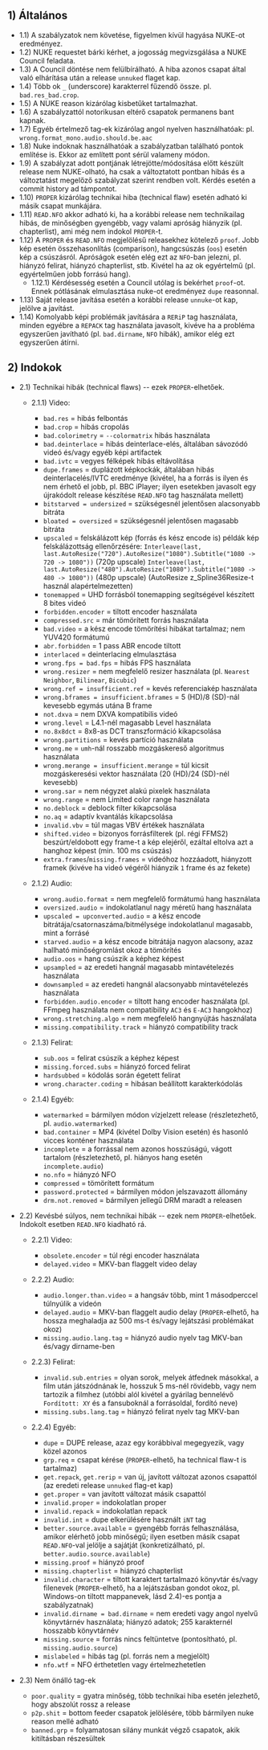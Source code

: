 ## 1) Általános
 - 1.1) A szabályzatok nem követése, figyelmen kívül hagyása NUKE-ot eredményez.
 - 1.2) NUKE requestet bárki kérhet, a jogosság megvizsgálása a NUKE Council feladata.
 - 1.3) A Council döntése nem felülbírálható. A hiba azonos csapat által való elhárítása után a release `unnuked` flaget kap.
 - 1.4) Több ok `_` (underscore) karakterrel fűzendő össze. pl. `bad.res_bad.crop`.
 - 1.5) A NUKE reason kizárólag kisbetűket tartalmazhat.
 - 1.6) A szabályzattól notorikusan eltérő csapatok permanens bant kapnak.
 - 1.7) Egyéb értelmező tag-ek kizárólag angol nyelven használhatóak: pl. `wrong.format_mono.audio.should.be.aac`
 - 1.8) Nuke indoknak használhatóak a szabályzatban található pontok említése is. Ekkor az említett pont sérül valameny módon.
 - 1.9) A szabályzat adott pontjának létrejötte/módosítása előtt készült release nem NUKE-olható, ha csak a változtatott pontban hibás és a változtatást megelőző szabályzat szerint rendben volt. Kérdés esetén a commit history ad támpontot.
 - 1.10) `PROPER` kizárólag technikai hiba (technical flaw) esetén adható ki másik csapat munkájára.
 - 1.11) `READ.NFO` akkor adható ki, ha a korábbi release nem technikailag hibás, de minőségben gyengébb, vagy valami apróság hiányzik (pl. chapterlist), ami még nem indokol `PROPER`-t. 
 - 1.12) A `PROPER` és `READ.NFO` megjelölésű releasekhez kötelező `proof`. Jobb kép esetén összehasonlítás (comparison), hangcsúszás (`oos`) esetén kép a csúszásról. Apróságok esetén elég ezt az `NFO`-ban jelezni, pl. hiányzó felirat, hiányzó chapterlist, stb. Kivétel ha az ok egyértelmű (pl. egyértelműen jobb forrású hang).
    - 1.12.1) Kérdésesség esetén a Council utólag is bekérhet `proof`-ot. Ennek pótlásának elmulasztása nuke-ot eredményez `dupe` reasonnal.
 - 1.13) Saját release javítása esetén a korábbi release `unnuke`-ot kap, jelölve a javítást.
 - 1.14) Komolyabb képi problémák javítására a `RERiP` tag használata, minden egyébre a `REPACK` tag használata javasolt, kivéve ha a probléma egyszerűen javítható (pl. `bad.dirname`, `NFO` hibák), amikor elég ezt egyszerűen átírni.

## 2) Indokok
 - 2.1) Technikai hibák (technical flaws) -- ezek `PROPER`-elhetőek.
    - 2.1.1) Video:
        - `bad.res` = hibás felbontás
        - `bad.crop` = hibás cropolás
        - `bad.colorimetry` = `--colormatrix` hibás használata
        - `bad.deinterlace` = hibás deinterlace-elés, általában sávozódó videó és/vagy egyéb képi artifactek
        - `bad.ivtc` = vegyes félképek hibás eltávolítása
        - `dupe.frames` = duplázott képkockák, általában hibás deinterlacelés/IVTC eredménye (kivétel, ha a forrás is ilyen és nem érhető el jobb, pl. BBC iPlayer; ilyen esetekben javasolt egy újrakódolt release készítése `READ.NFO` tag használata mellett)
        - `bitstarved = undersized` = szükségesnél jelentősen alacsonyabb bitráta
        - `bloated = oversized` = szükségesnél jelentősen magasabb bitráta
        - `upscaled` = felskálázott kép (forrás és kész encode is)
           példák kép felskálázottság ellenőrzésére:
           `Interleave(last, last.AutoResize("720").AutoResize("1080").Subtitle("1080 -> 720 -> 1080"))` (720p upscale)
           `Interleave(last, last.AutoResize("480").AutoResize("1080").Subtitle("1080 -> 480 -> 1080"))` (480p upscale)
           (AutoResize z_Spline36Resize-t használ alapértelmezetten)
        - `tonemapped` = UHD forrásból tonemapping segítségével készített 8 bites videó
        - `forbidden.encoder` = tiltott encoder használata
        - `compressed.src` = már tömörített forrás használata
        - `bad.video` = a kész encode tömörítési hibákat tartalmaz; nem YUV420 formátumú
        - `abr.forbidden` = 1 pass ABR encode tiltott
        - `interlaced` = deinterlacing elmulasztása
        - `wrong.fps = bad.fps` = hibás FPS használata
        - `wrong.resizer` = nem megfelelő resizer használata (pl. `Nearest Neighbor`, `Bilinear`, `Bicubic`)
        - `wrong.ref = insufficient.ref` = kevés referenciakép használata
        - `wrong.bframes = insufficient.bframes` = 5 (HD)/8 (SD)-nál kevesebb egymás utána B frame
        - `not.dxva` = nem DXVA kompatibilis videó
        - `wrong.level` = L4.1-nél magasabb Level használata
        - `no.8x8dct` = 8x8-as DCT transzformáció kikapcsolása
        - `wrong.partitions` = kevés partíció használata
        - `wrong.me` = `umh`-nál rosszabb mozgáskereső algoritmus használata
        - `wrong.merange = insufficient.merange` = túl kicsit mozgáskeresési vektor használata (20 (HD)/24 (SD)-nél kevesebb)
        - `wrong.sar` = nem négyzet alakú pixelek használata
        - `wrong.range` = nem Limited color range használata
        - `no.deblock` = deblock filter kikapcsolása
        - `no.aq` = adaptív kvantálás kikapcsolása
        - `invalid.vbv` = túl magas VBV értékek használata
        - `shifted.video` = bizonyos forrásfilterek (pl. régi FFMS2) beszúrt/eldobott egy frame-t a kép elejéről, ezáltal eltolva azt a hanghoz képest (min. 100 ms csúszás)
        - `extra.frames`/`missing.frames` = videóhoz hozzáadott, hiányzott framek (kivéve ha videó végéről hiányzik `1` frame és az fekete)
    
    - 2.1.2) Audio:
        - `wrong.audio.format` = nem megfelelő formátumú hang használata
        - `oversized.audio` = indokolatlanul nagy méretű hang használata
        - `upscaled = upconverted.audio` = a kész encode bitrátája/csatornaszáma/bitmélysége indokolatlanul magasabb, mint a forrásé
        - `starved.audio` = a kész encode bitrátája nagyon alacsony, azaz hallható minőségromlást okoz a tömörítés
        - `audio.oos` = hang csúszik a képhez képest
        - `upsampled` = az eredeti hangnál magasabb mintavételezés használata
        - `downsampled` = az eredeti hangnál alacsonyabb mintavételezés használata
        - `forbidden.audio.encoder` = tiltott hang encoder használata (pl. FFmpeg használata nem compatibility `AC3` és `E-AC3` hangokhoz)
        - `wrong.stretching.algo` = nem megfelelő hangnyújtás használata
        - `missing.compatibility.track` = hiányzó compatibility track
    
    - 2.1.3) Felirat:
        - `sub.oos` = felirat csúszik a képhez képest
        - `missing.forced.subs` = hiányzó forced felirat
        - `hardsubbed` = kódolás során égetett felirat
        - `wrong.character.coding` = hibásan beállított karakterkódolás

    - 2.1.4) Egyéb:
        - `watermarked` = bármilyen módon vízjelzett release (részletezhető, pl. `audio.watermarked`)
        - `bad.container` = MP4 (kivétel Dolby Vision esetén) és hasonló vicces konténer használata
        - `incomplete` = a forrással nem azonos hosszúságú, vágott tartalom (részletezhető, pl. hiányos hang esetén `incomplete.audio`)
        - `no.nfo` = hiányzó NFO
        - `compressed` = tömörített formátum
        - `password.protected` = bármilyen módon jelszavazott állomány
        - `drm.not.removed` = bármilyen jellegű DRM maradt a releasen
 

 - 2.2) Kevésbé súlyos, nem technikai hibák -- ezek nem `PROPER`-elhetőek. Indokolt esetben `READ.NFO` kiadható rá.
    - 2.2.1) Video:
        - `obsolete.encoder` = túl régi encoder használata
        - `delayed.video` = MKV-ban flaggelt video delay

    - 2.2.2) Audio:
        - `audio.longer.than.video` = a hangsáv több, mint 1 másodperccel túlnyúlik a videón
        - `delayed.audio` = MKV-ban flaggelt audio delay (`PROPER`-elhető, ha hossza meghaladja az 500 ms-t és/vagy lejátszási problémákat okoz)
        - `missing.audio.lang.tag` = hiányzó audio nyelv tag MKV-ban és/vagy dirname-ben

    - 2.2.3) Felirat:
        - `invalid.sub.entries` = olyan sorok, melyek átfednek másokkal, a film után játszódnának le, hosszuk 5 ms-nél rövidebb, vagy nem tartozik a filmhez (utóbbi alól kivétel a gyárilag bennelévő `Fordított: XY` és a fansuboknál a forrásoldal, fordító neve)
        - `missing.subs.lang.tag` = hiányzó felirat nyelv tag MKV-ban
            
    - 2.2.4) Egyéb:
        - `dupe` = DUPE release, azaz egy korábbival megegyezik, vagy közel azonos
        - `grp.req` = csapat kérése (`PROPER`-elhető, ha technical flaw-t is tartalmaz)
        - `get.repack`, `get.rerip` = van új, javított változat azonos csapattól (az eredeti release `unnuked` flag-et kap)
        - `get.proper` = van javított változat másik csapattól
        - `invalid.proper` = indokolatlan proper
        - `invalid.repack` = indokolatlan repack
        - `invalid.int` = dupe elkerülésére használt `iNT` tag
        - `better.source.available` = gyengébb forrás felhasználása, amikor elérhető jobb minőségű; ilyen esetben másik csapat `READ.NFO`-val jelölje a sajátját (konkretizálható, pl. `better.audio.source.available`)
        - `missing.proof` = hiányzó proof
        - `missing.chapterlist` = hiányzó chapterlist
        - `invalid.character` = tiltott karaktert tartalmazó könyvtár és/vagy filenevek (`PROPER`-elhető, ha a lejátszásban gondot okoz, pl. Windows-on tiltott mappanevek, lásd 2.4)-es pontja a szabályzatnak)
        - `invalid.dirname = bad.dirname` = nem eredeti vagy angol nyelvű könyvtárnév használata; hiányzó adatok; 255 karakternél hosszabb könyvtárnév
        - `missing.source` = forrás nincs feltüntetve (pontosítható, pl. `missing.audio.source`)
        - `mislabeled` = hibás tag (pl. forrás nem a megjelölt)
        - `nfo.wtf` = NFO érthetetlen vagy értelmezhetetlen

        
 - 2.3) Nem önálló tag-ek
   - `poor.quality` = gyatra minőség, több technikai hiba esetén jelezhető, hogy abszolút rossz a release
   - `p2p.shit` = bottom feeder csapatok jelölésére, több bármilyen nuke reason mellé adható
   - `banned.grp` = folyamatosan silány munkát végző csapatok, akik kitiltásban részesültek
